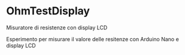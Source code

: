 # OhmTestDisplay
Misuratore di resistenze con display LCD

Esperimento per misurare il valore delle resitenze con Arduino Nano e display LCD
